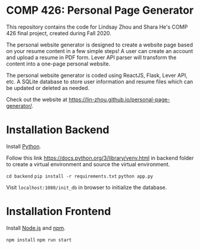 # COMP 426: Personal Page Generator

This repository contains the code for Lindsay Zhou and Shara He's COMP 426 final project, created during Fall 2020.

The personal website generator is designed to create a website page based on your resume content in a few simple steps! A user can create an account and upload a resume in PDF form. Lever API parser will transform the content into a one-page personal website.

The personal website generator is coded using ReactJS, Flask, Lever API, etc. A SQLite database to store user information and resume files which can be updated or deleted as needed.

Check out the website at https://lin-zhou.github.io/personal-page-generator/.

# Installation Backend
Install [Python](https://www.python.org/downloads/).

Follow this link https://docs.python.org/3/library/venv.html in backend folder to create a virtual environment and source the virtual environment.

`cd backend`
`pip install -r requirements.txt`
`python app.py`

Visit `localhost:1080/init_db` in browser to initialize the database.

# Installation Frontend
Install [Node.js](https://nodejs.org/en/download/) and [npm](https://www.npmjs.com/get-npm).

`npm install`
`npm run start`